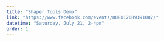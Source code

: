 ```yaml
---
title: "Shaper Tools Demo"
link: "https://www.facebook.com/events/808112089391087/"
datetime: "Saturday, July 21, 2-4pm"
order: 1
---
```

